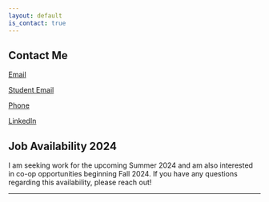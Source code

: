 ```yaml
---
layout: default
is_contact: true
---
```


## Contact Me

[Email](mailto:tiffanylakecoelho@gmail.com)

[Student Email](mailto:t.coelho@student.fdu.edu)

[Phone](tel:973-908-7669)

[LinkedIn](https://www.linkedin.com/in/tiffanycoelho/) 

## Job Availability 2024

I am seeking work for the upcoming Summer 2024 and am also interested in co-op opportunities beginning Fall 2024. If you have any questions regarding this availability, please reach out!

---